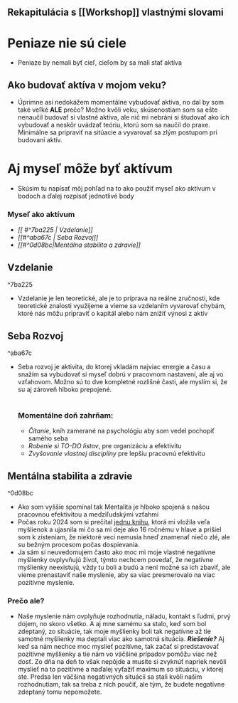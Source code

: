 ## Rekapitulácia s [[Workshop]] vlastnými slovami

# Peniaze nie sú ciele
- Peniaze by nemali byť cieľ, cieľom by sa mali stať aktíva
## Ako budovať aktíva v mojom veku?
 - Úprimne asi nedokážem momentálne vybudovať aktíva, no dal by som také veľké **ALE** prečo? Možno kvôli veku, skúsenostiam som sa ešte nenaučil budovať si vlastné aktíva, ale nič mi nebráni si študovať ako ich vybudovať a neskôr uvádzať teóriu, ktorú som sa naučil do praxe. Minimálne sa pripraviť na sitúacie a vyvarovať sa zlým postupom pri budovaní aktív.
# Aj myseľ môže byť aktívum
-  Skúsim tu napísať môj pohľad na to ako použiť myseľ ako aktívum v bodoch a ďalej rozpísať jednotlivé body
### Myseľ ako aktívum
- *[[ #^7ba225 | Vzdelanie]]*
- *[[#^aba67c | Seba Rozvoj]]*
- *[[#^0d08bc|Mentálna stabilita a zdravie]]*
## Vzdelanie

^7ba225

- Vzdelanie je len teoretické, ale je to príprava na reálne zručnosti, kde teoretické znalosti využijeme a vieme sa vzdelaním vyvarovať chybám, ktoré nás môžu pripraviť o kapitál alebo nám znižiť výnosi z aktív
## Seba Rozvoj

^aba67c

- Seba rozvoj je aktivita, do ktorej vkladám najviac energie a času a snažím sa vybudovať si myseľ dobrú v pracovnom nastavení, ale aj vo vzťahovom. Možno sú to dve kompletné rozlišné časti, ale myslím si, že su aj zároveň hlboko prepojené. <br> <br>
	### Momentálne doň zahrňam:
	- *Čítanie*, kníh zamerané na psychológiu aby som vedel pochopiť samého seba
	- *Robenie si TO-DO listov*, pre organizáciu a efektivitu
	- *Zvyšovanie vlastnej disciplíny* pre lepšiu pracovnú efektivitu
## Mentálna stabilita a zdravie

^0d08bc

- Ako som vyššie spomínal tak Mentalita je hlboko spojená s našou pracovnou efektivitou a medziľudskými vzťahmi
- Počas roku 2024 som si prečítal [jednu knihu](https://www.martinus.sk/2731475-smrt/kniha), ktorá mi vložila veľa myšlienok a ujasnila mi čo sa mi deje ako 16 ročnému v hlave a prišiel som k zisteniam, že niektoré veci nemusia hneď znamenať niečo zlé, ale su bežným procesom počas dospievania.
- Ja sám si neuvedomujem často ako moc mi moje vlastné negatívne myšlienky ovplyvňujú život, týmto nechcem povedať, že negatívne myšlienky neexistujú, vždy tu boli a budú a není možné sa ich zbaviť, ale vieme prenastaviť naše myslenie, aby sa viac presmerovalo na viac pozitívne myslenie.
### Prečo ale?
- Naše myslenie nám ovplyňuje rozhodnutia, náladu, kontakt s ľudmi, prvý dojem, no skoro všetko. A aj mne samému sa stalo, keď som bol zdeptaný, zo situácie, tak moje myšlienky boli tak negatívne až tie samotné myšlienky ma deptali viac ako samotná situácia. ***Riešenie?*** Aj keď sa nám nechce moc myslieť pozitívne, tak začať si predstavovať pozitívne myšlienky a tie nám vo väčšine prípadov pomôžu viac než dosť. Zo dňa na deň to však nepôjde a musíte si zvyknúť napriek nevôli myslieť na to pozitívne a naďalej vyťažiť maximum so situáciu, v ktorej ste. Predsa len väčšina negativných situácii sa stali kvôli našim rozhodnutiam, tak sa treba z nich poučiť, ale tým, že budete negatívne zdeptaný tomu nepomožete.